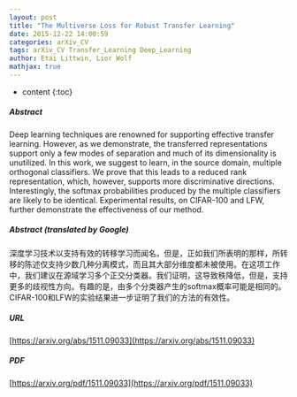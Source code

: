 ```yaml
---
layout: post
title: "The Multiverse Loss for Robust Transfer Learning"
date: 2015-12-22 14:00:59
categories: arXiv_CV
tags: arXiv_CV Transfer_Learning Deep_Learning
author: Etai Littwin, Lior Wolf
mathjax: true
---
```


* content
{:toc}

##### Abstract
Deep learning techniques are renowned for supporting effective transfer learning. However, as we demonstrate, the transferred representations support only a few modes of separation and much of its dimensionality is unutilized. In this work, we suggest to learn, in the source domain, multiple orthogonal classifiers. We prove that this leads to a reduced rank representation, which, however, supports more discriminative directions. Interestingly, the softmax probabilities produced by the multiple classifiers are likely to be identical. Experimental results, on CIFAR-100 and LFW, further demonstrate the effectiveness of our method.

##### Abstract (translated by Google)
深度学习技术以支持有效的转移学习而闻名。但是，正如我们所表明的那样，所转移的陈述仅支持少数几种分离模式，而且其大部分维度都未被使用。在这项工作中，我们建议在源域学习多个正交分类器。我们证明，这导致秩降低，但是，支持更多的歧视性方向。有趣的是，由多个分类器产生的softmax概率可能是相同的。 CIFAR-100和LFW的实验结果进一步证明了我们的方法的有效性。

##### URL
[https://arxiv.org/abs/1511.09033](https://arxiv.org/abs/1511.09033)

##### PDF
[https://arxiv.org/pdf/1511.09033](https://arxiv.org/pdf/1511.09033)

